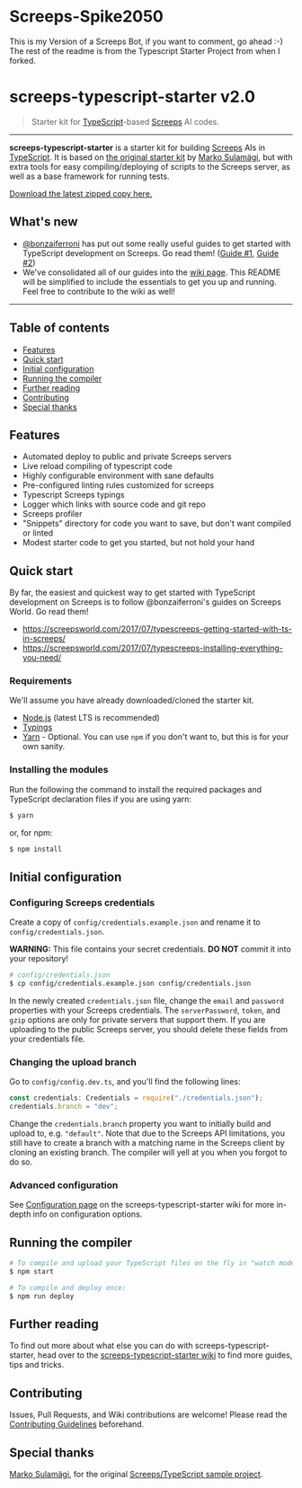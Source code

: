 # Screeps-Spike2050

This is my Version of a Screeps Bot, if you want to comment, go ahead :-)
The rest of the readme is from the Typescript Starter Project from when I forked.

# screeps-typescript-starter v2.0

> Starter kit for [TypeScript](http://www.typescriptlang.org/)-based [Screeps](https://screeps.com/) AI codes.

-----

**screeps-typescript-starter** is a starter kit for building [Screeps](https://screeps.com/) AIs in [TypeScript](http://www.typescriptlang.org/).
It is based on [the original starter kit](https://github.com/MarkoSulamagi/Screeps-typescript-sample-project) by [Marko Sulamägi](https://github.com/MarkoSulamagi), but with extra tools for easy compiling/deploying of scripts to the Screeps server, as well as a base framework for running tests.

[Download the latest zipped copy here.](https://github.com/screepers/screeps-typescript-starter/archive/master.zip)

## What's new

* [@bonzaiferroni](https://github.com/bonzaiferroni) has put out some really useful guides to get started with TypeScript development on Screeps. Go read them! ([Guide #1](https://screepsworld.com/2017/07/typescreeps-getting-started-with-ts-in-screeps/), [Guide #2](https://screepsworld.com/2017/07/typescreeps-installing-everything-you-need/))
* We've consolidated all of our guides into the [wiki page](https://github.com/screepers/screeps-typescript-starter/wiki). This README will be simplified to include the essentials to get you up and running. Feel free to contribute to the wiki as well!

---

## Table of contents

* [Features](#features)
* [Quick start](#quick-start)
* [Initial configuration](#initial-configuration)
* [Running the compiler](#running-the-compiler)
* [Further reading](#further-reading)
* [Contributing](#contributing)
* [Special thanks](#special-thanks)

## Features

- Automated deploy to public and private Screeps servers
- Live reload compiling of typescript code
- Highly configurable environment with sane defaults
- Pre-configured linting rules customized for screeps
- Typescript Screeps typings
- Logger which links with source code and git repo
- Screeps profiler
- "Snippets" directory for code you want to save, but don't want compiled or linted
- Modest starter code to get you started, but not hold your hand

## Quick start

By far, the easiest and quickest way to get started with TypeScript development on Screeps is to follow @bonzaiferroni's guides on Screeps World. Go read them!

* https://screepsworld.com/2017/07/typescreeps-getting-started-with-ts-in-screeps/
* https://screepsworld.com/2017/07/typescreeps-installing-everything-you-need/

### Requirements

We'll assume you have already downloaded/cloned the starter kit.

* [Node.js](https://nodejs.org/en/) (latest LTS is recommended)
* [Typings](https://github.com/typings/typings)
* [Yarn](https://yarnpkg.com/en/) - Optional. You can use `npm` if you don't want to, but this is for your own sanity.

### Installing the modules

Run the following the command to install the required packages and TypeScript declaration files if you are using yarn:

```bash
$ yarn
```

or, for npm:

```bash
$ npm install
```

## Initial configuration

### Configuring Screeps credentials

Create a copy of `config/credentials.example.json` and rename it to `config/credentials.json`.

**WARNING:** This file contains your secret credentials. **DO NOT** commit it into your repository!

```bash
# config/credentials.json
$ cp config/credentials.example.json config/credentials.json
```

In the newly created `credentials.json` file, change the `email` and `password` properties with your Screeps credentials.  The `serverPassword`, `token`, and `gzip` options are only for private servers that support them.  If you are uploading to the public Screeps server, you should delete these fields from your credentials file.

### Changing the upload branch

Go to `config/config.dev.ts`, and you'll find the following lines:

```ts
const credentials: Credentials = require("./credentials.json");
credentials.branch = "dev";
```

Change the `credentials.branch` property you want to initially build and upload to, e.g. `"default"`. Note that due to the Screeps API limitations, you still have to create a branch with a matching name in the Screeps client by cloning an existing branch. The compiler will yell at you when you forgot to do so.

### Advanced configuration

See [Configuration page](https://github.com/screepers/screeps-typescript-starter/wiki/Configuration) on the screeps-typescript-starter wiki for more in-depth info on configuration options.

## Running the compiler

```bash
# To compile and upload your TypeScript files on the fly in "watch mode":
$ npm start

# To compile and deploy once:
$ npm run deploy
```

## Further reading

To find out more about what else you can do with screeps-typescript-starter, head over to the [screeps-typescript-starter wiki](https://github.com/screepers/screeps-typescript-starter/wiki) to find more guides, tips and tricks.

## Contributing

Issues, Pull Requests, and Wiki contributions are welcome! Please read the [Contributing Guidelines](CONTRIBUTING.md) beforehand.

## Special thanks

[Marko Sulamägi](https://github.com/MarkoSulamagi), for the original [Screeps/TypeScript sample project](https://github.com/MarkoSulamagi/Screeps-typescript-sample-project).
